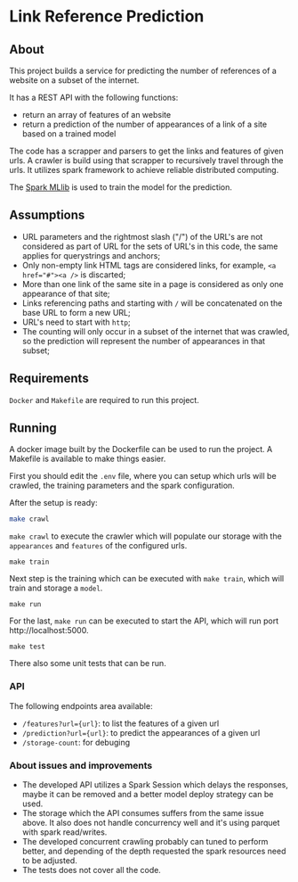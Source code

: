 # Link Reference Prediction

## About

This project builds a service for predicting the number of references of a website on a subset of the internet.

It has a REST API with the following functions:
 - return an array of features of an website
 - return a prediction of the number of appearances of a link of a site based on a trained model

The code has a scrapper and parsers to get the links and features of given urls. A crawler is build using that scrapper to recursively travel through the urls. It utilizes spark framework to achieve reliable distributed computing.

The [Spark MLlib](http://spark.apache.org/docs/latest/ml-guide.html) is used to train the model for the prediction.

## Assumptions

- URL parameters and the rightmost slash ("/") of the URL's are not considered as part of URL for the sets of URL's in this code, the same applies for querystrings and anchors;
- Only non-empty link HTML tags are considered links, for example, `<a href="#"><a />` is discarted;
- More than one link of the same site in a page is considered as only one appearance of that site;
- Links referencing paths and starting with `/` will be concatenated on the base URL to form a new URL;
- URL's need to start with `http`;
- The counting will only occur in a subset of the internet that was crawled, so the prediction will represent the number of appearances in that subset;

## Requirements

`Docker` and `Makefile` are required to run this project.

## Running

A docker image built by the Dockerfile can be used to run the project. A Makefile is available to make things easier.

First you should edit the `.env` file, where you can setup which urls will be crawled, the training parameters and the spark configuration.

After the setup is ready:
```bash
make crawl
```
 `make crawl` to execute the crawler which will populate our storage with the `appearances` and `features` of the configured urls.

```
make train
```
Next step is the training which can be executed with `make train`, which will train and storage a `model`.

```
make run
```
For the last, `make run` can be executed to start the API, which will run port http://localhost:5000.

```
make test
```
There also some unit tests that can be run.

### API

The following endpoints area available:
- `/features?url={url}`: to list the features of a given url
- `/prediction?url={url}`: to predict the appearances of a given url
- `/storage-count`: for debuging

### About issues and improvements

- The developed API utilizes a Spark Session which delays the responses, maybe it can be removed and a better model deploy strategy can be used.
- The storage which the API consumes suffers from the same issue above. It also does not handle concurrency well and it's using parquet with spark read/writes.
- The developed concurrent crawling probably can tuned to perform better, and depending of the depth requested the spark resources need to be adjusted.
- The tests does not cover all the code.
